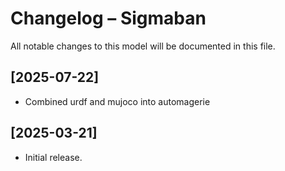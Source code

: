 # Changelog – Sigmaban

All notable changes to this model will be documented in this file.

## [2025-07-22]
- Combined urdf and mujoco into automagerie

## [2025-03-21]
- Initial release.